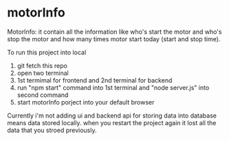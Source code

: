 # motorInfo
MotorInfo: it contain all the information like who's start the motor and who's stop the motor and how many times motor start today (start and stop time).

To run this project into local
1. git fetch this repo
2. open two terminal
3. 1st termimal for frontend and 2nd terminal for backend
4. run "npm start" command into 1st terminal and "node server.js" into second command
5. start motorInfo porject into your default browser

Currently i'm not adding ui and backend api for storing data into database means data stored locally. when you restart the project again it lost all the data that you stroed previously.

